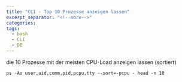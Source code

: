```yaml
---
title: "CLI - Top 10 Prozesse anzeigen lassen"
excerpt_separator: "<!--more-->"
categories:
tags:
  - bash
  - CLI
  - DE
---
```




die 10 Prozesse mit der meisten CPU-Load anzeigen lassen \(sortiert\)

```
ps -Ao user,uid,comm,pid,pcpu,tty --sort=-pcpu - head -n 10
```



